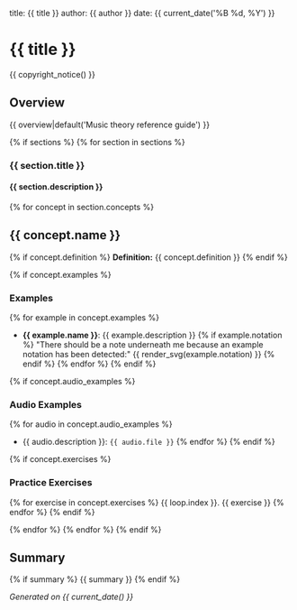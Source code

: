title: {{ title }}
author: {{ author }}
date: {{ current_date('%B %d, %Y') }}

# {{ title }}

{{ copyright_notice() }}

## Overview

{{ overview|default('Music theory reference guide') }}

{% if sections %}
{% for section in sections %}

### {{ section.title }}
#### {{ section.description }}

{% for concept in section.concepts %}
## {{ concept.name }}

{% if concept.definition %}
**Definition:** {{ concept.definition }}
{% endif %}

{% if concept.examples %}
### Examples

{% for example in concept.examples %}
- **{{ example.name }}**: {{ example.description }}
  {% if example.notation %}
  "There should be a note underneath me because an example notation has been detected:"
  {{ render_svg(example.notation) }}
  {% endif %}
{% endfor %}
{% endif %}

{% if concept.audio_examples %}
### Audio Examples
{% for audio in concept.audio_examples %}
- {{ audio.description }}: `{{ audio.file }}`
{% endfor %}
{% endif %}

{% if concept.exercises %}
### Practice Exercises
{% for exercise in concept.exercises %}
{{ loop.index }}. {{ exercise }}
{% endfor %}
{% endif %}


{% endfor %}
{% endfor %}
{% endif %}

## Summary

{% if summary %}
{{ summary }}
{% endif %}


*Generated on {{ current_date() }}*
